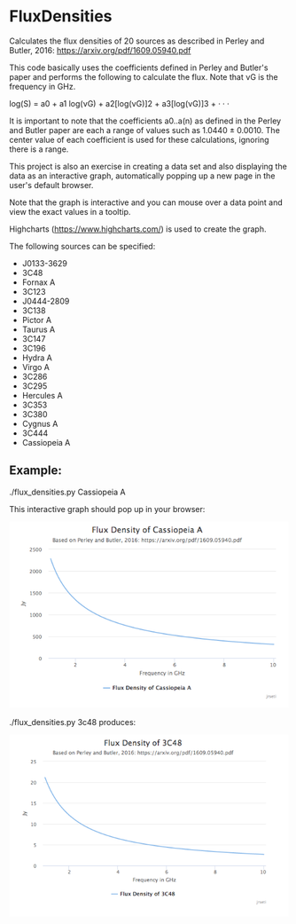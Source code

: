 # FluxDensities

Calculates the flux densities of 20 sources as described in 
Perley and Butler, 2016: https://arxiv.org/pdf/1609.05940.pdf

This code basically uses the coefficients defined in Perley and 
Butler's paper and performs the following to calculate the flux.
Note that νG is the frequency in GHz.

log(S) = a0 + a1 log(νG) + a2[log(νG)]2 + a3[log(νG)]3 + · · ·

It is important to note that the coefficients a0..a(n) as defined
in the Perley and Butler paper are each a range of values such as
1.0440 ± 0.0010. The center value of each coefficient is used for 
these calculations, ignoring there is a range.

This project is also an exercise in creating a data set and also
displaying the data as an interactive graph, automatically popping 
up a new page in the user's default browser.

Note that the graph is interactive and you can mouse over a data point
and view the exact values in a tooltip.

Highcharts (https://www.highcharts.com/) is used to create the graph.

The following sources can be specified:

* J0133-3629
* 3C48
* Fornax A
* 3C123
* J0444-2809
* 3C138
* Pictor A
* Taurus A
* 3C147
* 3C196
* Hydra A
* Virgo A
* 3C286
* 3C295
* Hercules A
* 3C353
* 3C380
* Cygnus A
* 3C444
* Cassiopeia A

## Example:

./flux_densities.py Cassiopeia A

This interactive graph should pop up in your browser:

![""](images/casa_flux.png "Cassiopeia A Flux Density")

  
./flux_densities.py 3c48 produces:


![""](images/3c48_flux.png "3C48 Flux Density")
